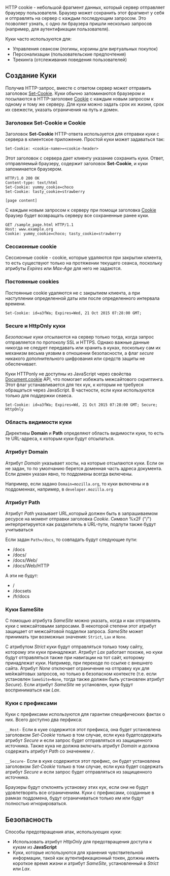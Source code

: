 HTTP cookie - небольшой фрагмент данных, который сервер отправляет браузеру пользователя. Браузер может сохранить этот фрагмент у себя и отправлять на сервер с каждым последующим запросом. Это позволяет узнать, с одно ли браузера пришли несколько запросов (например, для аутентификации пользователя).

Куки часто используются для:

- Управления сеансом (логины, корзины дли виртуальных покупок)
- Персонализации (пользовательские предпочтения)
- Трекинга (отслеживания поведения пользователей)

## Создание Куки

Получив HTTP-запрос, вместе с ответом сервер может отправить заголовок [Set-Cookie](https://developer.mozilla.org/ru/docs/Web/HTTP/Headers/Set-Cookie). Куки обычно запоминаются браузером и посылаются в HTTP-заголовке [Cookie](https://developer.mozilla.org/en-US/docs/Web/HTTP/Headers/Cookie) с каждым новым запросом к одному и тому же серверу. Для куки можно задать срок их жизни, срок их свежести, указать ограничения на путь и домен.

### Заголовки Set-Cookie и Cookie

Заголовок **Set-Cookie** HTTP-ответа используется для отправки куки с сервера в клиентское приложение. Простой куки может задаваться так:

```
Set-Cookie: <cookie-name>=<cookie-header>
```

Этот заголовок с сервера дает клиенту указание сохранить куки. Ответ, отправляемый браузеру, содержит заголовок **Set-Cookie**, и куки запоминается браузером.

```
HTTP/1.0 200 OK
Content-type: text/html
Set-Cookie: yummy_cookie=choco
Set-Cookie: tasty_cookie=strawberry

[page content]
```

С каждым новым запросом к серверу при помощи заголовка [Cookie](https://developer.mozilla.org/en-US/docs/Web/HTTP/Headers/Cookie) браузер будет возвращать серверу все сохраненные ранее куки.

```
GET /sample_page.html HTTP/1.1
Host: www.example.org
Cookie: yummy_cookie=choco; tasty_cookie=strawberry
```

### Сессионные cookie

Сессионные cookie - cookie, которые удаляются при закрытии клиента, то есть существуют только на протяжении текущего сеанса, поскольку атрибуты *Expires* или *Max-Age* для него не задаются.

### Постоянные cookies

Постоянные cookie удаляются не с закрытием клиента, а при наступлении определенной даты или после определенного интервала времени.

```
Set-Cookie: id=a3fWa; Expires=Wed, 21 Oct 2015 07:28:00 GMT;
```

### Secure и HttpOnly куки

*Безопасные* куки отсылаются на сервер только тогда, когда запрос отправляется по протоколу SSL и HTTPS. Однако важные данные никогда не следует передавать или хранить в куках, поскольку сам их механизм весьма уязвим в отношении безопасности, а флаг *secure* никакого дополнительного шифрования или средств защиты не обеспечивает.

Куки HTTPonly не доступны из JavaScript через свойства [Document.cookie](https://developer.mozilla.org/ru/docs/Web/API/Document/cookie) API, что помогает избежать межсайтового скриптинга. Этот флаг устанавливается для тех кук, к которым не требуеся обращаться через JavaScript. В частности, если куки используются только для поддержки сеаеса.

```
Set-Cookie: id=a3fWa; Expires=Wd, 21 Oct 2015 07:28:00 GMT; Secure; HttpOnly
```

### Область видимости куки

Директивы **Domain** и **Path** определяют область видимости куки, то есть те URL-адреса, к которым куки будут отсылаться.

### Атрибут Domain

Атрибут *Domain* указывает хосты, на которые отсылаются куки. Если он не задан, то по умолчанию берется доменная часть адреса документа. Если домен указан явно, то поддомены всегда включены.

Например, если задано `Domain=mozilla.org`, то куки включены и в поддоменнах, например, в `developer.mozilla.org`

### Атрибут Path

Атрибут *Path* указывает URL,который должен быть в запрашиваемом ресурсе на момент отправки заголовка *Cookie*. Символ %x2F ("/") интерпретируется как разделитель в URL-пути, подпути также будут учитываться

Если задан `Path=/docs`, то совпадать будут следующие пути:

- /docs
- /docs/
- /docs/Web/
- /docs/Web/HTTP

А эти не будут:

- /
- /docsets
- /fr/docs

### Куки SameSite

С помощью атрибута *SameSite* можно указать, когда и как отправлять куки с межсайтовыми запросами. В некоторой степени этот атрибут защищает от межсайтовой подделки запроса. *SameSIte* может принимать три возможных значения: `Strict`, `Lax` и `None`.

С атрибутом *Strict* куки будут отправляться только тому сайту, которому эти куки принадлежат. Атрибут *Lax* работает похоже, но куки будут отправляться также при навигации на тот сайт, которому принадлежат куки. Например, при переходе по ссылке с внешнего сайта. Атрибут *None* отключает ограничение на отправку кук для мейжайтовых запросов, но только в безопасном контексте (т.е. если установлен `SameSite=None`, тогда также должен быть установлен атрибут *Secure*). Если атрибут *SameSite* не установлен, куки будут восприниматься как *Lax*.

### Куки с префиксами

Куки с префиксами используются для гарантии специфических фактах о них. Всего доступно два перфикса:

`__Host-`
Если в куке содержится этот префикса, она будет установлена заголовком *Set-Cookie* только в том случае, если кука будетсодержать атрибут *Secure* и если запрос будет отправляться из защищенного источника. Также кука не должна включать атрибут *Domain* и должна содержать атрибут *Path* со значением `/`.

`__Secure-`
Если в куке содержится этот префикс, он будет установлена заголовком *Set-Cookie* только в том случае, если кука будет содержать атрибут *Secure* и если запрос будет отправляться из защищенного источника.

Браузеры будут отклонять установку этих кук, если они не будут удовлетворять все ограничениям. Куки с префиксами, созданные в рамках поддомена, будут ограничиваться только им или будут полностью игнорироваться.

## Безопасность

Способы предотвращения атак, использующих куки:

- Использовать атрибут *HttpOnly* для предотвращения доступа к кукам из **JavaScript**
- Куки, которые используются для хранения чувствительной информации, такой как аутентификационный токен, должны иметь короткое время жизни и атрибут *SameSite*, установленный в *Strict* или *Lax*.